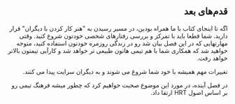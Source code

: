 <div dir="rtl">

## قدم‌های بعد
اگه تا اینجای کتاب با ما همراه بودین، در مسیر رسیدن به 
"هنر کار کردن با دیگران"
قرار دارید. شما قطعا باید با تمرکز و بررسی رفتارهای شخصی خودتون شروع کنید. وقتی مهارتهایی که در این فصل بیان شد رو در زندگی روزمره خودتون استفاده کنید، متوجه خواهید شد که همکاری شما با هم تیمی هاتون طبیعی تر خواهد شد و کارآیی تیمتون بالاتر خواهد رفت. 

تغییرات مهم همیشه با خود شما شروع می شوند و به دیگران سرایت پیدا می کنند. 

در فصل آینده، در مورد این موضوع صحبت خواهیم کرد که چطور میشه فرهنگ تیمی رو بر اساس اصول HRT
ارتقا داد. 

</div>
